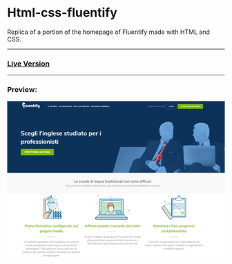 # Html-css-fluentify
Replica of a portion of the homepage of Fluentify made with HTML and CSS.
***
### [Live Version](https://gianluigivitale.github.io/html-css-fluentify/)
***
### Preview:
![Preview](img/preview.png "Preview")
